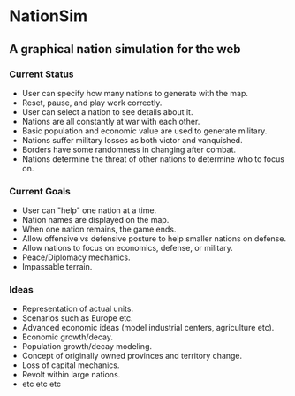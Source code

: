 # NationSim
## A graphical nation simulation for the web

### Current Status
 - User can specify how many nations to generate with the map.
 - Reset, pause, and play work correctly.
 - User can select a nation to see details about it.
 - Nations are all constantly at war with each other.
 - Basic population and economic value are used to generate military.
 - Nations suffer military losses as both victor and vanquished.
 - Borders have some randomness in changing after combat.
 - Nations determine the threat of other nations to determine who to focus on.

### Current Goals
 - User can "help" one nation at a time.
 - Nation names are displayed on the map.
 - When one nation remains, the game ends.
 - Allow offensive vs defensive posture to help smaller nations on defense.
 - Allow nations to focus on economics, defense, or military.
 - Peace/Diplomacy mechanics.
 - Impassable terrain.

### Ideas
 - Representation of actual units.
 - Scenarios such as Europe etc.
 - Advanced economic ideas (model industrial centers, agriculture etc).
 - Economic growth/decay.
 - Population growth/decay modeling.
 - Concept of originally owned provinces and territory change.
 - Loss of capital mechanics.
 - Revolt within large nations.
 - etc etc etc
